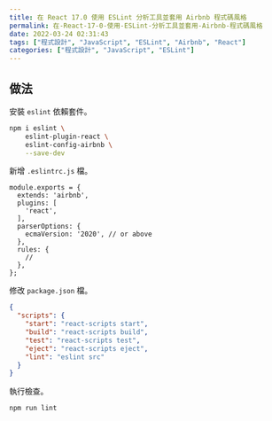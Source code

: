 ```yaml
---
title: 在 React 17.0 使用 ESLint 分析工具並套用 Airbnb 程式碼風格
permalink: 在-React-17-0-使用-ESLint-分析工具並套用-Airbnb-程式碼風格
date: 2022-03-24 02:31:43
tags: ["程式設計", "JavaScript", "ESLint", "Airbnb", "React"]
categories: ["程式設計", "JavaScript", "ESLint"]
---
```


## 做法

安裝 `eslint` 依賴套件。

```BASH
npm i eslint \
    eslint-plugin-react \
    eslint-config-airbnb \
    --save-dev
```

新增 `.eslintrc.js` 檔。

```JS
module.exports = {
  extends: 'airbnb',
  plugins: [
    'react',
  ],
  parserOptions: {
    ecmaVersion: '2020', // or above
  },
  rules: {
    //
  },
};
```

修改 `package.json` 檔。

```JSON
{
  "scripts": {
    "start": "react-scripts start",
    "build": "react-scripts build",
    "test": "react-scripts test",
    "eject": "react-scripts eject",
    "lint": "eslint src"
  }
}
```

執行檢查。

```BASH
npm run lint
```
